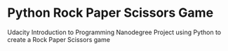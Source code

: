 # Python Rock Paper Scissors Game
Udacity Introduction to Programming Nanodegree Project using Python to create a Rock Paper Scissors game
